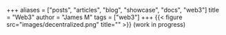 +++
aliases = ["posts", "articles", "blog", "showcase", "docs", "web3"]
title = "Web3"
author = "James M"
tags = ["web3"]
+++
{{< figure src="images/decentralized.png" title="" >}}
(work in progress)
